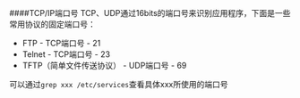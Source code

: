 ####TCP/IP端口号
TCP、UDP通过16bits的端口号来识别应用程序，下面是一些常用协议的固定端口号：
* FTP - TCP端口号 - 21
* Telnet - TCP端口号 - 23
* TFTP（简单文件传送协议） - UDP端口号 - 69

可以通过`grep xxx /etc/services`查看具体xxx所使用的端口号
